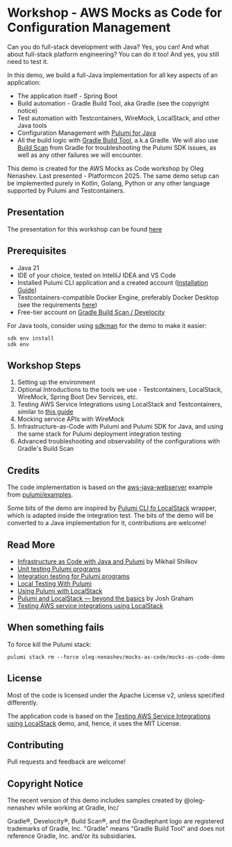 # Workshop - AWS Mocks as Code for Configuration Management

Can you do full-stack development with Java? Yes, you can!
And what about full-stack platform engineering? You can do it too!
And yes, you still need to test it.

In this demo, we build a full-Java implementation for all key aspects of an application:

- The application itself - Spring Boot
- Build automation - Gradle Build Tool, aka Gradle (see the copyright notice)
- Test automation with Testcontainers, WireMock, LocalStack, and other Java tools
- Configuration Management with [Pulumi for Java](https://www.pulumi.com/docs/languages-sdks/java/)
- All the build logic with [Gradle Build Tool](https://gradle.org/), a.k.a Gradle.
  We will also use [Build Scan](https://docs.gradle.org/current/userguide/build_scans.html) from Gradle for troubleshooting
  the Pulumi SDK issues, as well as any other failures we will encounter.

This demo is created for the AWS Mocks as Code workshop by Oleg Nenashev.
Last presented - Platformcon 2025.
The same demo setup can be implemented purely in Kotlin,
Golang, Python or any other language supported by Pulumi and Testcontainers.

## Presentation

The presentation for this workshop can be found
[here](https://speakerdeck.com/onenashev/workshop-mocks-as-code-in-cfg-mgmt)

## Prerequisites

- Java 21
- IDE of your choice, tested on IntelliJ IDEA and VS Code
- Installed Pulumi CLI application and a created account 
  ([Installation Guide](https://www.pulumi.com/docs/install/))
- Testcontainers-compatible Docker Engine, preferably Docker Desktop
  (see the requirements [here](https://www.testcontainers.org/supported_docker_environment/))
- Free-tier account on [Gradle Build Scan / Develocity](https://scans.gradle.com/) 

For Java tools, consider using [sdkman](https://sdkman.io/) for the demo to make it easier:

```shell
sdk env install
sdk env
```

## Workshop Steps

1. Setting up the environment
2. Optional Introductions to the tools we use - Testcontainers, LocalStack, WireMock, Spring Boot Dev Services, etc.
2. Testing AWS Service Integrations using LocalStack and Testcontainers,
   similar to [this guide](https://testcontainers.com/guides/testing-aws-service-integrations-using-localstack/)
3. Mocking service APIs with WireMock
4. Infrastructure-as-Code with Pulumi and Pulumi SDK for Java, and using the same stack for
   Pulumi deployment integration testing
5. Advanced troubleshooting and observability of the configurations with Gradle's Build Scan

## Credits

The code implementation is based on the
[aws-java-webserver](https://github.com/pulumi/examples/blob/master/aws-java-webserver)
example from [pulumi/examples](https://github.com/pulumi/examples/).

Some bits of the demo are inspired by [Pulumi CLI fo LocalStack](https://github.com/localstack/pulumi-local) wrapper,
which is adapted inside the integration test.
The bits of the demo will be converted to a Java implementation for it,
contributions are welcome!

## Read More

- [Infrastructure as Code with Java and Pulumi](https://www.pulumi.com/blog/announcing-infrastructure-as-code-with-java-and-pulumi/) by Mikhail Shilkov
- [Unit testing Pulumi programs](https://www.pulumi.com/docs/using-pulumi/testing/unit/)
- [Integration testing for Pulumi programs](https://www.pulumi.com/docs/using-pulumi/testing/integration/)
- [Local Testing With Pulumi](https://www.pulumi.com/blog/local-testing-with-pulumi/)
- [Using Pulumi with LocalStack](https://docs.localstack.cloud/user-guide/integrations/pulumi/)
- [Pulumi and LocalStack — beyond the basics](https://delitescere.medium.com/pulumi-and-localstack-beyond-the-basics-d993f3b94d17) by Josh Graham
- [Testing AWS service integrations using LocalStack](https://testcontainers.com/guides/testing-aws-service-integrations-using-localstack/)

## When something fails

To force kill the Pulumi stack:

```shell
pulumi stack rm --force oleg-nenashev/mocks-as-code/mocks-as-code-demo
```

## License

Most of the code is licensed under the Apache License v2,
unless specified differently.

The application code is based on the [Testing AWS Service Integrations using LocalStack](https://github.com/testcontainers/tc-guide-testing-aws-service-integrations-using-localstack) demo,
and, hence, it uses the MIT License.

## Contributing

Pull requests and feedback are welcome!

## Copyright Notice

The recent version of this demo includes samples created by @oleg-nenashev while working at Gradle, Inc/

Gradle®, Develocity®, Build Scan®, and the Gradlephant logo are registered trademarks of Gradle, Inc. "Gradle" means "Gradle Build Tool" and does not reference Gradle, Inc. and/or its subsidiaries.
